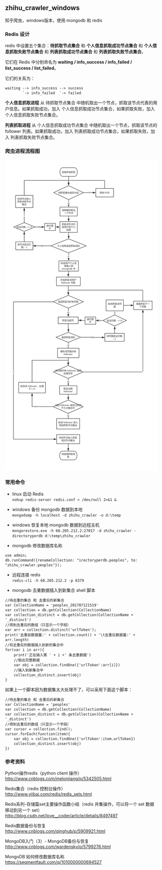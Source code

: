 ## zhihu_crawler_windows

知乎爬虫，windows版本，使用 mongodb 和 redis

### Redis 设计

redis 中设置五个集合：**待抓取节点集合** 和 **个人信息抓取成功节点集合** 和 **个人信息抓取失败节点集合** 和 **列表抓取成功节点集合** 和 **列表抓取失败节点集合**。

它们在 Redis 中分别命名为 **waiting / info\_success / info\_failed / list\_success / list\_failed**。

它们的关系为：
```
waiting --> info_success --> success
        `-> info_failed  `-> failed
```

**个人信息抓取进程** 从 待抓取节点集合 中随机取出一个节点，抓取该节点代表的用户信息。如果抓取成功，加入 个人信息抓取成功节点集合，如果抓取失败，加入 个人信息抓取失败节点集合。

**列表抓取进程** 从 个人信息抓取成功节点集合 中随机取出一个节点，抓取该节点的 follower 列表。如果抓取成功，加入 列表抓取成功节点集合，如果抓取失败，加入 列表抓取失败节点集合。

### 爬虫进程流程图
![爬虫进程流程图](./screenshots/爬虫进程流程图.png)


### 常用命令
* linux 启动 Redis  
```nohup redis-server redis.conf > /dev/null 2>&1 &```

* windows 备份 mongodb 数据到本地  
```mongodump -h localhost -d zhihu_crawler -o d:\temp```

* windows 恢复本地 mongodb 数据到远程主机  
```mongorestore.exe -h 60.205.212.2:27017 -d zhihu_crawler -directoryperdb d:\temp\zhihu_crawler```

* mongodb 修改数据库名称  
```
use admin;
db.runCommand({renameCollection: "irectoryperdb.peoples", to: "zhihu_crawler.peoples"});
```

* 远程连接 redis  
```redis-cli -h 60.205.212.2 -p 6379```

* mongodb 去重数据插入到新集合 shell 脚本
```
//待去重的集合 和 去重后的新集合
var CollectionName = 'peoples_201707121519'
var collection = db.getCollection(CollectionName)
var collection_distinct = db.getCollection(CollectionName + '_distinct')
//得到去重后的数组（只显示一个字段）
var arr = collection.distinct('urlToken');
print('去重前数据量:' + collection.count() + '\t去重后数据量:' + arr.length)
//将去重后的数据插入到新的集合中
for(var i in arr){
    print('正在插入第 ' + i +' 条去重数据')
    //取出完整数据
    var obj = collection.findOne({'urlToken':arr[i]})
    //插入到新集合中
    collection_distinct.insert(obj)
}
```
如果上一个脚本因为数据集太大处理不了，可以采用下面这个脚本：
```
//待去重的集合 和 去重后的新集合
var CollectionName = 'peoples'
var collection = db.getCollection(CollectionName)
var collection_distinct = db.getCollection(CollectionName + '_distinct')
//得到去重后的数组（只显示一个字段）
var cursor = collection.find();
cursor.forEach(function(item){
    var obj = collection.findOne({'urlToken':item.urlToken})
    collection_distinct.insert(obj)
})
```

### 参考资料
Python操作redis（python client 操作）  
http://www.cnblogs.com/melonjiang/p/5342505.html

Redis集合（redis 控制台操作）  
http://www.yiibai.com/redis/redis_sets.html

Redis系列-存储篇set主要操作函数小结（redis 并集操作，可以将一个 set 数据移动到另一个 set）  
http://blog.csdn.net/love__coder/article/details/8497497

Redis数据备份与恢复  
http://www.cnblogs.com/qinghub/p/5909921.html

MongoDB入门（3）- MongoDB备份与恢复  
http://www.cnblogs.com/wardensky/p/5799276.html

MongoDB 如何修改数据库名称  
https://segmentfault.com/q/1010000000694527

